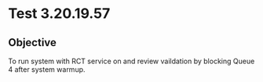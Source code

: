 # Test 3.20.19.57

## Objective
To run system with RCT service on and review vaildation by blocking Queue 4 after system warmup.